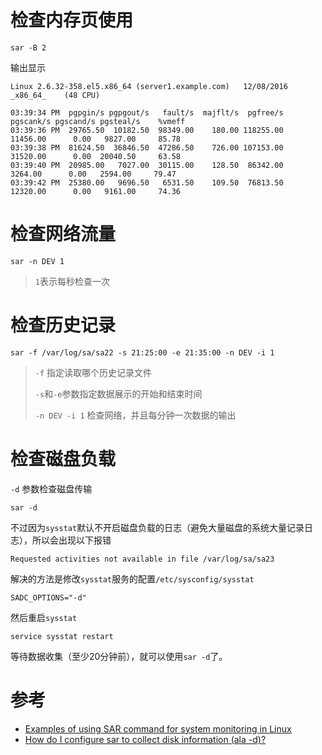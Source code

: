 # 检查内存页使用

```
sar -B 2
```

输出显示

```
Linux 2.6.32-358.el5.x86_64 (server1.example.com) 	12/08/2016 	_x86_64_	(48 CPU)

03:39:34 PM  pgpgin/s pgpgout/s   fault/s  majflt/s  pgfree/s pgscank/s pgscand/s pgsteal/s    %vmeff
03:39:36 PM  29765.50  10182.50  98349.00    180.00 118255.00  11456.00      0.00   9827.00     85.78
03:39:38 PM  81624.50  36846.50  47286.50    726.00 107153.00  31520.00      0.00  20040.50     63.58
03:39:40 PM  20985.00   7027.00  30115.00    128.50  86342.00   3264.00      0.00   2594.00     79.47
03:39:42 PM  25380.00   9696.50   6531.50    109.50  76813.50  12320.00      0.00   9161.00     74.36
```

# 检查网络流量

```
sar -n DEV 1
```

> `1`表示每秒检查一次

# 检查历史记录

```
sar -f /var/log/sa/sa22 -s 21:25:00 -e 21:35:00 -n DEV -i 1
```

> `-f` 指定读取哪个历史记录文件
>
> `-s`和`-e`参数指定数据展示的开始和结束时间
>
> `-n DEV -i 1` 检查网络，并且每分钟一次数据的输出

# 检查磁盘负载

`-d` 参数检查磁盘传输

```
sar -d 
```

不过因为`sysstat`默认不开启磁盘负载的日志（避免大量磁盘的系统大量记录日志），所以会出现以下报错

```
Requested activities not available in file /var/log/sa/sa23
```

解决的方法是修改`sysstat`服务的配置`/etc/sysconfig/sysstat`

```
SADC_OPTIONS="-d"
```

然后重启`sysstat`

```
service sysstat restart
```

等待数据收集（至少20分钟前），就可以使用`sar -d`了。

# 参考

* [Examples of using SAR command for system monitoring in Linux](http://www.slashroot.in/examples-using-sar-command-system-monitoring-linux)
* [How do I configure sar to collect disk information (ala -d)?](http://superuser.com/questions/573773/how-do-i-configure-sar-to-collect-disk-information-ala-d)